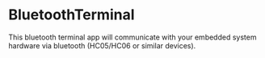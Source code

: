 # BluetoothTerminal
This bluetooth terminal app will communicate with your embedded system hardware via bluetooth (HC05/HC06 or similar devices).

